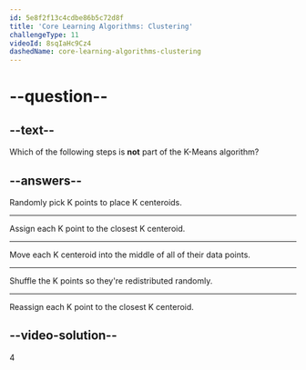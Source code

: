 ```yaml
---
id: 5e8f2f13c4cdbe86b5c72d8f
title: 'Core Learning Algorithms: Clustering'
challengeType: 11
videoId: 8sqIaHc9Cz4
dashedName: core-learning-algorithms-clustering
---
```


# --question--

## --text--

Which of the following steps is **not** part of the K-Means algorithm?

## --answers--

Randomly pick K points to place K centeroids.

---

Assign each K point to the closest K centeroid.

---

Move each K centeroid into the middle of all of their data points.

---

Shuffle the K points so they're redistributed randomly.

---

Reassign each K point to the closest K centeroid.

## --video-solution--

4

